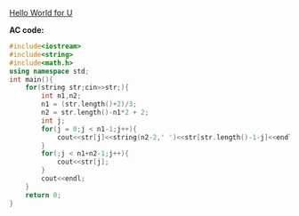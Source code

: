 [Hello World for U ](https://www.patest.cn/contests/pat-a-practise/1031)

**AC code:**

``` c++
#include<iostream>
#include<string>
#include<math.h>
using namespace std;
int main(){
	for(string str;cin>>str;){
		int n1,n2;
		n1 = (str.length()+2)/3;
		n2 = str.length()-n1*2 + 2;
		int j;
		for(j = 0;j < n1-1;j++){
			cout<<str[j]<<string(n2-2,' ')<<str[str.length()-1-j]<<endl;
		}
		for(;j < n1+n2-1;j++){
			cout<<str[j];
		}
		cout<<endl;
	}
	return 0;
}
```